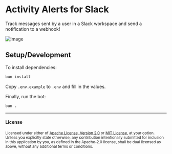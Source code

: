 # Activity Alerts for Slack

Track messages sent by a user in a Slack workspace and send a notification to a webhook!

![image](https://hc-cdn.hel1.your-objectstorage.com/s/v3/67581c57793c4b03d732bc0150a1b3d62c0a7d63_image.png)

## Setup/Development

To install dependencies:

```bash
bun install
```

Copy `.env.example` to `.env` and fill in the values.

Finally, run the bot:

```bash
bun .
```

---

#### License

<sup>
Licensed under either of <a href="LICENSE-APACHE">Apache License, Version
2.0</a> or <a href="LICENSE-MIT">MIT License</a>, at your option.
</sup>

<br>

<sub>
Unless you explicitly state otherwise, any contribution intentionally submitted
for inclusion in this application by you, as defined in the Apache-2.0 license, shall
be dual licensed as above, without any additional terms or conditions.
</sub>

